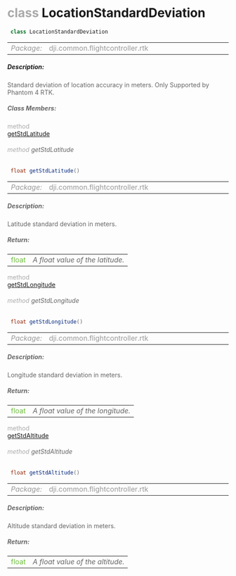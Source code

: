 <div class="article"><h1 ><font color="#AAA">class </font>LocationStandardDeviation</h1></div>

~~~java
 class LocationStandardDeviation 
~~~

<html><table class="table-supportedby"><tr valign="top"><td width=15%><font color="#999"><i>Package:</i></td><td width=85%><font color="#999">dji.common.flightcontroller.rtk</td></tr></table></html>



##### Description:



<font color="#666">Standard deviation of location accuracy in meters. Only Supported by Phantom 4 RTK.



##### Class Members:

<div class="api-row" id="djirtk_djilocationstandarddeviation_latitude"><div class="api-col left"></div><div class="api-col middle" style="color:#AAA">method</div><div class="api-col right"><a class="trigger" href="#djirtk_djilocationstandarddeviation_latitude_inline">getStdLatitude</a></div></div><div class="inline-doc" id="djirtk_djilocationstandarddeviation_latitude_inline"

><div class="article"><h6 ><font color="#AAA">method </font>getStdLatitude</h6></div>

~~~java
 float getStdLatitude() 
~~~

<html><table class="table-supportedby"><tr valign="top"><td width=15%><font color="#999"><i>Package:</i></td><td width=85%><font color="#999">dji.common.flightcontroller.rtk</td></tr></table></html>



##### Description:



<font color="#666">Latitude standard deviation in meters.



##### Return:

<html><table class="table-inline-parameters"><tr valign="top"><td><font color="#70BF41">float</td><td><font color="#666"><i>A float value of the latitude.</i></td></tr></table></html></div>

<div class="api-row" id="djirtk_djilocationstandarddeviation_longtitude"><div class="api-col left"></div><div class="api-col middle" style="color:#AAA">method</div><div class="api-col right"><a class="trigger" href="#djirtk_djilocationstandarddeviation_longtitude_inline">getStdLongitude</a></div></div><div class="inline-doc" id="djirtk_djilocationstandarddeviation_longtitude_inline"

><div class="article"><h6 ><font color="#AAA">method </font>getStdLongitude</h6></div>

~~~java
 float getStdLongitude() 
~~~

<html><table class="table-supportedby"><tr valign="top"><td width=15%><font color="#999"><i>Package:</i></td><td width=85%><font color="#999">dji.common.flightcontroller.rtk</td></tr></table></html>



##### Description:



<font color="#666">Longitude standard deviation in meters.



##### Return:

<html><table class="table-inline-parameters"><tr valign="top"><td><font color="#70BF41">float</td><td><font color="#666"><i>A float value of the longitude.</i></td></tr></table></html></div>

<div class="api-row" id="djirtk_djilocationstandarddeviation_altitude"><div class="api-col left"></div><div class="api-col middle" style="color:#AAA">method</div><div class="api-col right"><a class="trigger" href="#djirtk_djilocationstandarddeviation_altitude_inline">getStdAltitude</a></div></div><div class="inline-doc" id="djirtk_djilocationstandarddeviation_altitude_inline"

><div class="article"><h6 ><font color="#AAA">method </font>getStdAltitude</h6></div>

~~~java
 float getStdAltitude() 
~~~

<html><table class="table-supportedby"><tr valign="top"><td width=15%><font color="#999"><i>Package:</i></td><td width=85%><font color="#999">dji.common.flightcontroller.rtk</td></tr></table></html>



##### Description:



<font color="#666">Altitude standard deviation in meters.



##### Return:

<html><table class="table-inline-parameters"><tr valign="top"><td><font color="#70BF41">float</td><td><font color="#666"><i>A float value of the altitude.</i></td></tr></table></html></div>


